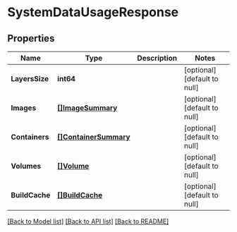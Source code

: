 # SystemDataUsageResponse

## Properties
Name | Type | Description | Notes
------------ | ------------- | ------------- | -------------
**LayersSize** | **int64** |  | [optional] [default to null]
**Images** | [**[]ImageSummary**](ImageSummary.md) |  | [optional] [default to null]
**Containers** | [**[]ContainerSummary**](ContainerSummary.md) |  | [optional] [default to null]
**Volumes** | [**[]Volume**](Volume.md) |  | [optional] [default to null]
**BuildCache** | [**[]BuildCache**](BuildCache.md) |  | [optional] [default to null]

[[Back to Model list]](../README.md#documentation-for-models) [[Back to API list]](../README.md#documentation-for-api-endpoints) [[Back to README]](../README.md)


